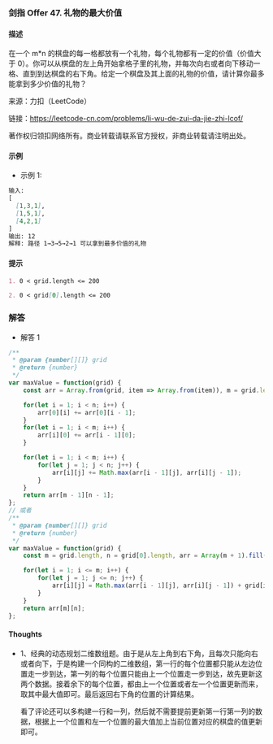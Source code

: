 ### 剑指 Offer 47. 礼物的最大价值

#### 描述

在一个 m*n 的棋盘的每一格都放有一个礼物，每个礼物都有一定的价值（价值大于 0）。你可以从棋盘的左上角开始拿格子里的礼物，并每次向右或者向下移动一格、直到到达棋盘的右下角。给定一个棋盘及其上面的礼物的价值，请计算你最多能拿到多少价值的礼物？

来源：力扣（LeetCode）

链接：https://leetcode-cn.com/problems/li-wu-de-zui-da-jie-zhi-lcof/

著作权归领扣网络所有。商业转载请联系官方授权，非商业转载请注明出处。

#### 示例

+ 示例 1:
```md
输入: 
[
  [1,3,1],
  [1,5,1],
  [4,2,1]
]
输出: 12
解释: 路径 1→3→5→2→1 可以拿到最多价值的礼物
```


#### 提示
```md
1. 0 < grid.length <= 200

2. 0 < grid[0].length <= 200
```

### 解答

+ 解答 1
```js
/**
 * @param {number[][]} grid
 * @return {number}
 */
var maxValue = function(grid) {
    const arr = Array.from(grid, item => Array.from(item)), m = grid.length, n = grid[0].length;

    for(let i = 1; i < n; i++) {
        arr[0][i] += arr[0][i - 1];
    }
    for(let i = 1; i < m; i++) {
        arr[i][0] += arr[i - 1][0];
    }

    for(let i = 1; i < m; i++) {
        for(let j = 1; j < n; j++) {
            arr[i][j] += Math.max(arr[i - 1][j], arr[i][j - 1]);
        }
    }
    return arr[m - 1][n - 1];
};
// 或者
/**
 * @param {number[][]} grid
 * @return {number}
 */
var maxValue = function(grid) {
    const m = grid.length, n = grid[0].length, arr = Array(m + 1).fill(0).map(item => Array(n + 1).fill(0));

    for(let i = 1; i <= m; i++) {
        for(let j = 1; j <= n; j++) {
            arr[i][j] = Math.max(arr[i - 1][j], arr[i][j - 1]) + grid[i - 1][j - 1];
        }
    }
    return arr[m][n];
};
```

#### Thoughts

+ 1、经典的动态规划二维数组题。由于是从左上角到右下角，且每次只能向右或者向下，于是构建一个同构的二维数组，第一行的每个位置都只能从左边位置走一步到达，第一列的每个位置只能由上一个位置走一步到达，故先更新这两个数据。接着余下的每个位置，都由上一个位置或者左一个位置更新而来，取其中最大值即可。最后返回右下角的位置的计算结果。

  看了评论还可以多构建一行和一列，然后就不需要提前更新第一行第一列的数据，根据上一个位置和左一个位置的最大值加上当前位置对应的棋盘的值更新即可。